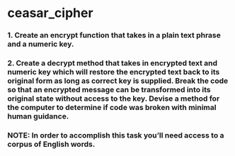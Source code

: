 # ceasar_cipher

### 1. Create an encrypt function that takes in a plain text phrase and a numeric key.

### 2. Create a decrypt method that takes in encrypted text and numeric key which will restore the encrypted text back to its original form as long as correct key is supplied. Break the code so that an encrypted message can be transformed into its original state without access to the key. Devise a method for the computer to determine if code was broken with minimal human guidance.

### NOTE: In order to accomplish this task you’ll need access to a corpus of English words.